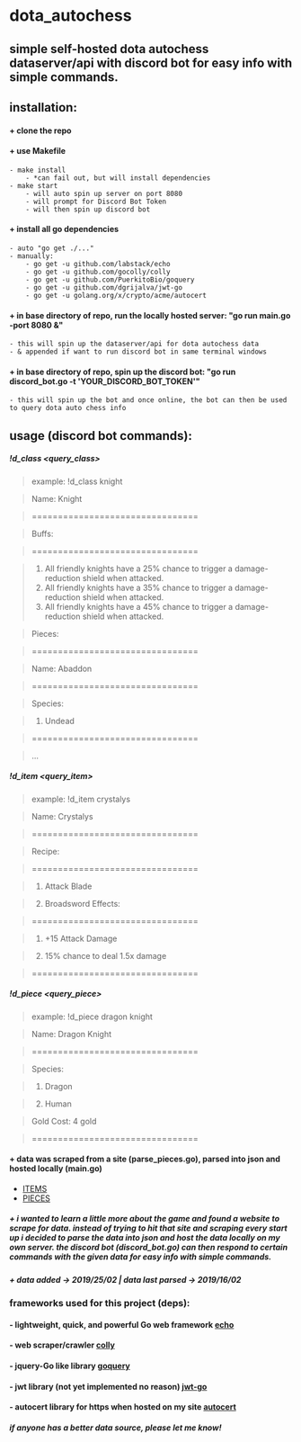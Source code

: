 # dota_autochess

## simple self-hosted dota autochess dataserver/api with discord bot for easy info with simple commands. 

## installation:
#### + clone the repo
#### + use Makefile
	- make install 
		- *can fail out, but will install dependencies
	- make start
		- will auto spin up server on port 8080
		- will prompt for Discord Bot Token
		- will then spin up discord bot
		
#### + install all go dependencies
	- auto "go get ./..."
	- manually:
		- go get -u github.com/labstack/echo
		- go get -u github.com/gocolly/colly
		- go get -u github.com/PuerkitoBio/goquery
		- go get -u github.com/dgrijalva/jwt-go
		- go get -u golang.org/x/crypto/acme/autocert
#### + in base directory of repo, run the locally hosted server: "go run main.go -port 8080 &"
	- this will spin up the dataserver/api for dota autochess data
	- & appended if want to run discord bot in same terminal windows
#### + in base directory of repo, spin up the discord bot: "go run discord_bot.go -t 'YOUR_DISCORD_BOT_TOKEN'" 
	- this will spin up the bot and once online, the bot can then be used to query dota auto chess info

## usage (discord bot commands):
##### !d_class <query_class>
> example: !d_class knight


> 	Name: Knight

> 	================================


> 	Buffs:

> 	================================

>    1. All friendly knights have a 25% chance to trigger a damage-reduction shield when attacked.
>    2. All friendly knights have a 35% chance to trigger a damage-reduction shield when attacked.
>    3. All friendly knights have a 45% chance to trigger a damage-reduction shield when attacked.


> 	Pieces:

> 	================================


> 	Name: Abaddon

> 	================================


> 	Species:

>	1. Undead

>	================================

> 	...


##### !d_item <query_item>
> example: !d_item crystalys

> Name: Crystalys


> ================================



> Recipe:

> ================================

> 	1. Attack Blade
   
> 	2. Broadsword
Effects:
 

> ================================
 

> 	1. +15 Attack Damage

> 	2. 15% chance to deal 1.5x damage


> ================================



##### !d_piece <query_piece>
> example: !d_piece dragon knight

> Name: Dragon Knight


> ================================


> Species:


> 	1. Dragon

> 	2. Human
 

> Gold Cost: 4 gold


> ================================

#### + data was scraped from a site (parse_pieces.go), parsed into json and hosted locally (main.go) 
* 	[ITEMS](https://www.esportstales.com/dota-2/auto-chess-item-stats-combinations-and-upgrades)
* 	[PIECES](https://www.esportstales.com/dota-2/auto-chess-class-and-species-hero-synergy-list)

##### + i wanted to learn a little more about the game and found a website to scrape for data. instead of trying to hit that site and scraping every start up i decided to parse the data into json and host the data locally on my own server. the discord bot (discord_bot.go) can then respond to certain commands with the given data for easy info with simple commands.

##### + data added -> 2019/25/02 | data last parsed -> 2019/16/02

### frameworks used for this project (deps):
#### - lightweight, quick, and powerful Go web framework [echo](https://github.com/labstack/echo) 
#### - web scraper/crawler [colly](https://github.com/gocolly/colly)
#### - jquery-Go like library [goquery](https://github.com/PuerkitoBio/goquery)
#### - jwt library (not yet implemented no reason) [jwt-go](https://github.com/dgrijalva/jwt-go)
#### - autocert library for https when hosted on my site [autocert](https://golang.org/x/crypto/acme/autocert)


##### if anyone has a better data source, please let me know!
